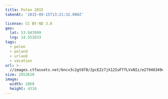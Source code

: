 ```yaml
---
title: Polen 2015
takenAt: '2015-09-15T13:21:32.000Z'

license: CC BY-ND 3.0
geo:
  lat: 53.943999
  lng: 14.552833
tags:
  - polen
  - poland
  - urlaub
  - vacation
url: >-
  //images.ctfassets.net/bncv3c2gt878/2pcEZz7jX12IuFTfLVxNIz/e27948349edc6a4ec4f0edac868bf2a2/polen-2015_25329017123_o
size: 2853620
image:
  width: 2868
  height: 4310
---
```


